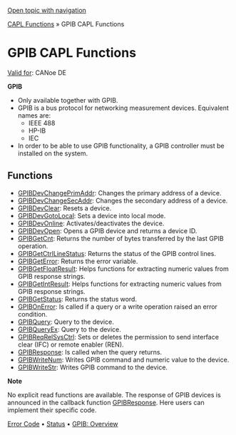 [Open topic with navigation](../../../../CANoeDEFamily.htm#Topics/CAPLFunctions/GPIB/CAPLfunctionsGPIBOverview.md)

[CAPL Functions](../CAPLfunctions.md) » GPIB CAPL Functions

# GPIB CAPL Functions

[Valid for](../../Shared/FeatureAvailability.md): CANoe DE

**GPIB**

- Only available together with GPIB.
- GPIB is a bus protocol for networking measurement devices. Equivalent names are:
  - IEEE 488
  - HP-IB
  - IEC
- In order to be able to use GPIB functionality, a GPIB controller must be installed on the system.

## Functions

- [GPIBDevChangePrimAddr](Functions/CAPLfunctionGPIBDevChangePrimAddr.md): Changes the primary address of a device.
- [GPIBDevChangeSecAddr](Functions/CAPLfunctionGPIBChangeSecAddr.md): Changes the secondary address of a device.
- [GPIBDevClear](Functions/CAPLfunctionGPIBDevClear.md): Resets a device.
- [GPIBDevGotoLocal](Functions/CAPLfunctionGPIBDevGotoLocal.md): Sets a device into local mode.
- [GPIBDevOnline](Functions/CAPLfunctionGPIBDevOnline.md): Activates/deactivates the device.
- [GPIBDevOpen](Functions/CAPLfunctionGPIBDevOpen.md): Opens a GPIB device and returns a device ID.
- [GPIBGetCnt](Functions/CAPLfunctionGPIBGetCnt.md): Returns the number of bytes transferred by the last GPIB operation.
- [GPIBGetCtrlLineStatus](Functions/CAPLfunctionGPIBGetCtrlLineStatus.md): Returns the status of the GPIB control lines.
- [GPIBGetError](Functions/CAPLfunctionGPIBGetError.md): Returns the error variable.
- [GPIBGetFloatResult](Functions/CAPLfunctionGPIBGetFloatResult.md): Helps functions for extracting numeric values from GPIB response strings.
- [GPIBGetIntResult](Functions/CAPLfunctionGPIBGetIntResult.md): Helps functions for extracting numeric values from GPIB response strings.
- [GPIBGetStatus](Functions/CAPLfunctionGPIBGetStatus.md): Returns the status word.
- [GPIBOnError](Functions/CAPLfunctionGPIBOnError.md): Is called if a query or a write operation raised an error condition.
- [GPIBQuery](Functions/CAPLfunctionGPIBQuery.md): Query to the device.
- [GPIBQueryEx](Functions/CAPLfunctionGPIBQueryEx.md): Query to the device.
- [GPIBReqRelSysCtrl](Functions/CAPLfunctionGPIBReqRelSysCtrl.md): Sets or deletes the permission to send interface clear (IFC) or remote enabler (REN).
- [GPIBResponse](Functions/CAPLfunctionGPIBResponse.md): Is called when the query returns.
- [GPIBWriteNum](Functions/CAPLfunctionGPIBWriteNum.md): Writes GPIB command and numeric value to the device.
- [GPIBWriteStr](Functions/CAPLfunctionGPIBWriteStr.md): Writes GPIB command to the device.

**Note**

No explicit read functions are available. The response of GPIB devices is announced in the callback function [GPIBResponse](Functions/CAPLfunctionGPIBResponse.md). Here users can implement their specific code.

[Error Code](CAPLfunctionsGPIBErrorCode.md) • [Status](CAPLfunctionsGPIBStatus.md) • [GPIB: Overview](../../CANoeCANalyzer/Interfaces/GPIB.md)
